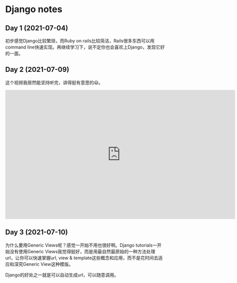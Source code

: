 # Django notes

## Day 1 (2021-07-04)

初步感觉Django比较繁琐，而Ruby on rails比较简洁，Rails很多东西可以用command line快速实现。再继续学习下，说不定你也会喜欢上Django，发现它好的一面。

## Day 2 (2021-07-09)

这个视频我居然能坚持听完，讲得挺有意思的😃。

<iframe width="726" height="408" src="https://www.youtube.com/embed/-80wbZiSPRY" title="YouTube video player" frameborder="0" allow="accelerometer; autoplay; clipboard-write; encrypted-media; gyroscope; picture-in-picture" allowfullscreen></iframe>

## Day 3 (2021-07-10)

为什么要用Generic Views呢？感觉一开始不用也很好啊。Django tutorials一开始没有使用Generic Views我觉得挺好，而是用最自然最原始的一种方法处理url，让你可以快速掌握url, view & template这些概念和应用，而不是花时间去适应和深究Generic View这种模版。

Django的好处之一就是可以自动生成url，可以随意调用。
